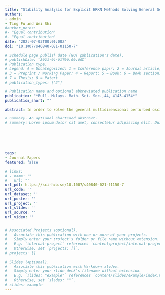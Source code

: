```yaml
---
title: "Stability Analysis for Explicit ERKN Methods Solving General Second-Order Oscillatory Systems"
authors:
- admin
- Ting Fu and Wei Shi
#author_notes:
#- "Equal contribution"
#- "Equal contribution"
date: "2021-07-03T00:00:00Z"
doi: "10.1007/s40840-021-01150-7"

# Schedule page publish date (NOT publication's date).
# publishDate: "2021-01-01T00:00:00Z"
# Publication type.
# Legend: 0 = Uncategorized; 1 = Conference paper; 2 = Journal article;
# 3 = Preprint / Working Paper; 4 = Report; 5 = Book; 6 = Book section;
# 7 = Thesis; 8 = Patent
# publication_types: ["2"]

# Publication name and optional abbreviated publication name.
publication: "*Bull. Malays. Math. Sci. Soc.,44, 4143–4154*"
publication_short: ""

abstract: In order to solve the general multidimensional perturbed oscillatory system $y^{\prime \prime}+\Omega y=$ $f\left(y, y^{\prime}\right)$ with $K \in \mathbb{R}^{d \times d}$, the order conditions for the ERKN (extended RungeKutta-Nyström) methods and some effective ERKN methods were presented in the literature. These methods integrate exactly the multidimensional unperturbed oscillator $y^{\prime \prime}+\Omega y=0$. In this paper, we analyze the stability of ERKN methods for general oscillatory second-order initial value problems whose right-hand-side functions depend on both $y$ and $y^{\prime}$. Based on the linear test model $y^{\prime \prime}(t)+\omega^2 y(t)+\mu y^{\prime}(t)=$ 0 with $\mu<2 \omega$, further discussion and analysis on the linear stability of ERKN methods for general oscillatory problems are presented. A new conception of $\alpha$-stability region is proposed to investigate how well the numerical methods respect the damping rate of the general oscillatory systems. It gains more insight to the numerical methods when applied to the systems involving $y^{\prime}$. Numerical experiments are carried out to show the significance of the theory.

# Summary. An optional shortened abstract.
# summary: Lorem ipsum dolor sit amet, consectetur adipiscing elit. Duis posuere tellus ac convallis placerat. Proin tincidunt magna sed ex sollicitudin condimentum.






tags:
- Journal Papers
featured: false

# links:
# - name: ""
#   url: ""
url_pdf: https://sci-hub.se/10.1007/s40840-021-01150-7
url_code: ''
url_dataset: ''
url_poster: ''
url_project: ''
url_slides: ''
url_source: ''
url_video: ''


# Associated Projects (optional).
#   Associate this publication with one or more of your projects.
#   Simply enter your project's folder or file name without extension.
#   E.g. `internal-project` references `content/project/internal-project/index.md`.
#   Otherwise, set `projects: []`.
# projects: []

# Slides (optional).
#   Associate this publication with Markdown slides.
#   Simply enter your slide deck's filename without extension.
#   E.g. `slides: "example"` references `content/slides/example/index.md`.
#   Otherwise, set `slides: ""`.
# slides: example
---
```



